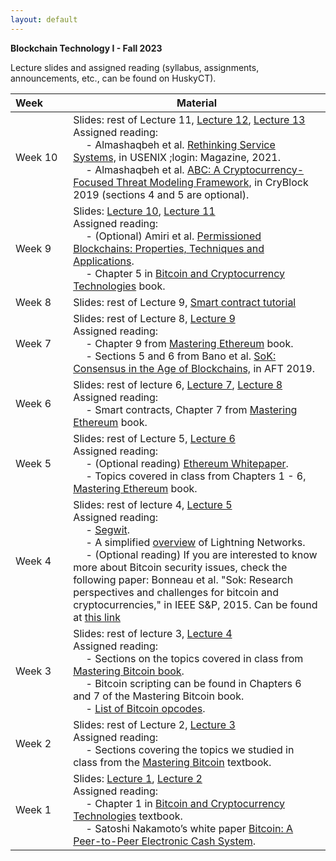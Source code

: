 ```yaml
---
layout: default
---
```


**Blockchain Technology I - Fall 2023**

Lecture slides and assigned reading (syllabus, assignments, announcements, etc., can be found on HuskyCT).

| Week&emsp;&emsp;| Material           |
|----------|--------------------|
| Week 10 | Slides: rest of Lecture 11, [Lecture 12](./lecture12.pdf), [Lecture 13](./lecture13.pdf) <br/> Assigned reading: <br/>&emsp; - Almashaqbeh et al. [Rethinking Service Systems,](https://www.usenix.org/publications/loginonline/rethinking-service-systems) in USENIX ;login: Magazine, 2021. <br/> &emsp; - Almashaqbeh et al. [ABC: A Cryptocurrency-Focused Threat Modeling Framework,](https://arxiv.org/abs/1903.03422) in CryBlock 2019 (sections 4 and 5 are optional). |
| Week 9 | Slides: [Lecture 10](./lecture10.pdf), [Lecture 11](./lecture11.pdf) <br/> Assigned reading: <br/> &emsp; - (Optional) Amiri et al. [Permissioned Blockchains: Properties, Techniques and Applications](https://www.seas.upenn.edu/~mjamiri/papers/permissionedblockchains.pdf).<br/> &emsp; - Chapter 5 in [Bitcoin and Cryptocurrency Technologies](https://github.com/bitcoinbook/bitcoinbook/blob/develop/book.asciidoc) book.  |
| Week 8 | Slides: rest of Lecture 9, [Smart contract tutorial](./smart-contract-tutorial.pdf) |
| Week 7 | Slides: rest of Lecture 8, [Lecture 9](./lecture9.pdf) <br/> Assigned reading: <br/> &emsp; - Chapter 9 from [Mastering Ethereum](https://github.com/ethereumbook/ethereumbook/blob/develop/book.asciidoc) book.<br/> &emsp; - Sections 5 and 6 from Bano et al. [SoK: Consensus in the Age of Blockchains,](https://smeiklej.com/files/aft19a.pdf) in AFT 2019.|
| Week 6 | Slides: rest of lecture 6, [Lecture 7](./lecture7.pdf), [Lecture 8](./lecture8.pdf) <br/> Assigned reading: <br/> &emsp; - Smart contracts, Chapter 7 from [Mastering Ethereum](https://github.com/ethereumbook/ethereumbook/blob/develop/book.asciidoc) book.  |
| Week 5 | Slides: rest of Lecture 5, [Lecture 6](./lecture6.pdf) <br/> Assigned reading: <br/> &emsp; - (Optional reading) [Ethereum Whitepaper](https://ethereum.org/en/whitepaper/).<br/> &emsp; - Topics covered in class from Chapters 1 - 6, [Mastering Ethereum](https://github.com/ethereumbook/ethereumbook/blob/develop/book.asciidoc) book. |
| Week 4 | Slides: rest of lecture 4, [Lecture 5](./lecture5.pdf) <br/> Assigned reading: <br/> &emsp; - [Segwit](https://en.bitcoin.it/wiki/Segregated_Witness). <br/> &emsp; - A simplified [overview](https://academy.binance.com/blockchain/what-is-lightning-network) of Lightning Networks. <br/> &emsp; - (Optional reading) If you are interested to know more about Bitcoin security issues, check the following paper: Bonneau et al. "Sok: Research perspectives and challenges for bitcoin and cryptocurrencies," in IEEE S&P, 2015. Can be found at [this link](https://jbonneau.com/doc/BMCNKF15-IEEESP-bitcoin.pdf) |
| Week 3 | Slides: rest of lecture 3, [Lecture 4](./lecture4.pdf) <br/> Assigned reading: <br/> &emsp; - Sections on the topics covered in class from [Mastering Bitcoin book](https://github.com/bitcoinbook/bitcoinbook/blob/develop/book.asciidoc). <br/> &emsp; - Bitcoin scripting can be found in Chapters 6 and 7 of the Mastering Bitcoin book. <br/> &emsp; - [List of Bitcoin opcodes](https://en.bitcoin.it/wiki/Script).|
| Week 2 | Slides: rest of Lecture 2, [Lecture 3](./lecture3.pdf) <br/> Assigned reading: <br/> &emsp; - Sections covering the topics we studied in class from the [Mastering Bitcoin](https://github.com/bitcoinbook/bitcoinbook/blob/develop/book.asciidoc) textbook.  |
| Week 1 | Slides: [Lecture 1](./lecture1.pdf), [Lecture 2](./lecture2.pdf) <br/> Assigned reading: <br/> &emsp; - Chapter 1 in [Bitcoin and Cryptocurrency Technologies](https://d28rh4a8wq0iu5.cloudfront.net/bitcointech/readings/princeton_bitcoin_book.pdf) textbook. <br/> &emsp; - Satoshi Nakamoto’s white paper [Bitcoin: A Peer-to-Peer Electronic Cash System](https://bitcoin.org/bitcoin.pdf). |